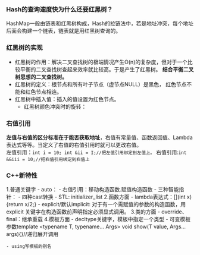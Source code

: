 ### Hash的查询速度快为什么还要红黑树？
HashMap一般由链表和红黑树构成，Hash的拉链法中，若是地址冲突，每个地址后面会构建一个链表，链表就是用红黑树查询的。
### 红黑树的实现
- 红黑树的作用：解决二叉查找树的极端情况产生O(n)的复杂度，但对于一个比较平衡的二叉查找树查起来效率就比较高。于是产生了红黑树。 **结合平衡二叉树思想的二叉查找树。**
- 红黑树的定义：根节点和所有叶子节点（虚节点NULL）是黑色， 红色节点不能和红色节点相连。
- 红黑树中插入值：插入的值设置为红色节点。
	- 红黑树颜色冲突时的旋转：

### 右值引用
**左值与右值的区分标准在于能否获取地址**，右值有常量值、函数返回值、Lambda表达式等等。当定义了右值的右值引用时就可以更改右值。<br>
左值引用：```int i = 10; int &ii = I;//把左值引用绑定到左值上。``` 
右值引用:```int &&iii = 10;//把右值引用绑定到右值上```

### C++新特性
1.普通关键字
	- auto：
    - 右值引用：移动构造函数.赋值构造函数
    - 三种智能指针：
    - 四种cast转换
    - STL: initializer_list 
2.函数方面
	- lambda表达式：[](int x){return x/2;}
	- explicit/默认implicit: 对于有一个需赋值的参数的构造函数，用 explicit 关键字在构造函数前声明指定必须显式调用。
3.类的方面
	- override、final：继承重载
4.模板方面
	- decltype关键字，模板中指定一个类型
    - 可变模板参数template <typename T, typename... Args> 
    			 void show(T value, Args... args){}//递归展开调用
                 
    - using写模板的别名

    
    